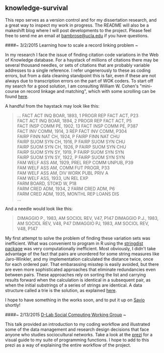 ## knowledge-survival

This repo serves as a version control and for my dissertation research, and a great way to inspect my work in progress. The README will also be a makeshift blog where I will post developments to the project. Please feel free to send me an email at bambrose@ucla.edu if you have questions.

####~ 3/2/2015 Learning how to scale a record linking problem ~

In my research I face the issue of finding citation code variations in the Web of Knowledge database. For a haystack of millions of citations there may be several thousand needles, or sets of citations that are probably variable addresses to a single reference. I refer ungenerously to these as coding errors, but from a data cleaning standpoint this is fair, even if these are not always due to transcription errors on the part of WOK coders. To start off my search for a good solution, I am consulting William W. Cohen's "mini-course on record linkage and matching", which with some scrolling can be found [here][miniRL].

A handful from the haystack may look like this:

>...
>FACT ACT INQ BOAR, 1893, 1 PROGR REP FACT ACT, P23    
>FACT ACT INQ BOAR, 1894, 2 PROGR REP FACT ACT, P5     
>FACT INSP COMM PE, 1902, 13 FACT INSP COMM PE, P387   
>FACT INV COMM, 1914, 3 REP FACT INV COMM, P304        
>FAIRP FINN NAT CH, 1924, P FAIRP FINN NAT CHU         
>FAIRP SUOM SYN CH, 1916, P FAIRP SUOM SYN CHU         
>FAIRP SUOM SYN CH, 1926, P FAIRP SUOM SYN CHU         
>FAIRP SUOM SYN SY, 1919, P FAIRP SUOM SYN SYN         
>FAIRP SUOM SYN SY, 1922, P FAIRP SUOM SYN SYN         
>FAM WELF ASS AM, 1929, PREL REP COMM UNPUB, P39       
>FAM WELF ASS AM, COMM FUT PROGR, P33                  
>FAM WELF ASS AM, DIV WORK PUBL PRIV A                 
>FAM WELF ASS, 1933, UN REL EXP                        
>FARM BOARD, STOKD W, P18                              
>FARM CRED ADM, 1934, 2 FARM CRED ADM, P6              
>FARM CRED ADM, 1935, MONTHL REP LOANS DIS             
>...

And a needle would look like this:

>
>DIMAGGIO P., 1983, AM SOCIOL REV, V47, P147
>DIMAGGIO P.J., 1983, AM SOCIOL REV, V48, P47
>DIMAGGIO PJ, 1983, AM SOCIOL REV, V48, P147
>

My first attempt to solve the problem of finding these variation sets was inefficient. What was convenient to program in R using the [stringdist package][stringdist] was very computationally inefficient. Most obviously, I didn't take advantage of the fact that pairs are unordered for some string measures like Jaro-Winkler, and my implementation calculated the distance twice, once for each ordered pair. That embarassing misstep is easily avoided, but there are even more sophisticated approaches that eliminate redundancies even between pairs. These approaches rely on sorting the list and carrying results forward when the calculation is identical in a subsequent pair, as when the initial substrings of a series of strings are identical. A data structure called a trie is the solution, as explained [here][trie1].

I hope to have something in the works soon, and to put it up on [Savio][savio] shortly!

####~ 2/13/2015 [D-Lab Social Computing Working Group][SCWG] ~

This talk provided an introduction to my coding workflow and illustrated some of the data management and research design decisions that face anyone who studies sociocultural networks. Take a look at the [prezi][2-13-15SCWG] for a visual guide to my suite of programming functions. I hope to add to this prezi as a way of explaining the entire workflow of the project.

[2-13-15SCWG]:https://prezi.com/hf-1-nca8kky/wok/
[SCWG]:http://dlab.berkeley.edu/working-groups/social-computing
[miniRL]:http://www.cs.cmu.edu/~wcohen/
[stringdist]:https://github.com/markvanderloo/stringdist
[trie1]:http://stevehanov.ca/blog/index.php?id=114
[savio]:http://research-it.berkeley.edu/services/high-performance-computing